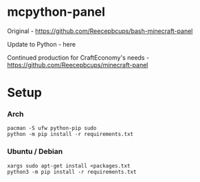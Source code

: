 # mcpython-panel

Original - https://github.com/Reecepbcups/bash-minecraft-panel

Update to Python - here

Continued production for CraftEconomy's needs - https://github.com/Reecepbcups/minecraft-panel

# Setup
### Arch
```
pacman -S ufw python-pip sudo
python -m pip install -r requirements.txt
```

### Ubuntu / Debian
```
xargs sudo apt-get install <packages.txt
python3 -m pip install -r requirements.txt
```
